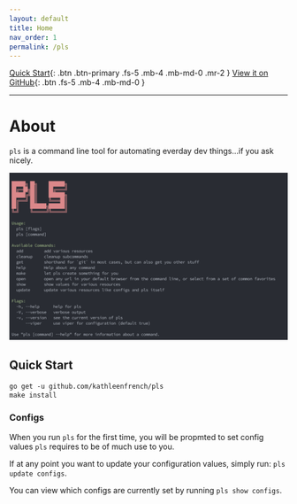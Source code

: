 ```yaml
---
layout: default
title: Home
nav_order: 1
permalink: /pls
---
```


[Quick Start](#quick-start){: .btn .btn-primary .fs-5 .mb-4 .mb-md-0 .mr-2 } [View it on GitHub](https://github.com/kathleenfrench/pls){: .btn .fs-5 .mb-4 .mb-md-0 }

---

# About

`pls` is a command line tool for automating everday dev things...if you ask nicely.

![](./assets/pls_main.png)

## Quick Start

```
go get -u github.com/kathleenfrench/pls
make install
```

### Configs

When you run `pls` for the first time, you will be propmted to set config values `pls` requires to be of much use to you.

If at any point you want to update your configuration values, simply run: `pls update configs`.

You can view which configs are currently set by running `pls show configs`.